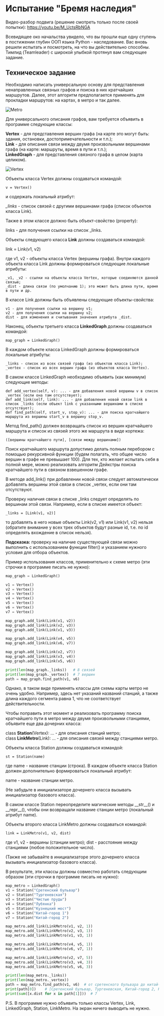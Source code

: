 
# Испытание "Бремя наследия"

Видео-разбор подвига (решение смотреть только после своей попытки): <https://youtu.be/M_UctsRbNGA>

Всевидящее око начальства увидело, что вы прошли еще одну ступень в постижении глубин ООП языка Python - наследование. Вас вновь решили испытать и посмотреть, на что вы действительно способны. Тимлид (Teamleader) с широкой улыбкой протянул вам следующее задание.

## Техническое задание

Необходимо написать универсальную основу для представления ненаправленных связных графов и поиска в них кратчайших маршрутов. Далее, этот алгоритм предполагается применять для прокладки маршрутов: на картах, в метро и так далее.

![Metro](images/метро.jpg)

Для универсального описания графов, вам требуется объявить в программе следующие классы:

**Vertex** - для представления вершин графа (на карте это могут быть: здания, остановки, достопримечательности и т.п.);\
**Link** - для описания связи между двумя произвольными вершинами графа (на карте: маршруты, время в пути и т.п.);\
**LinkedGraph** - для представления связного графа в целом (карта целиком).

![Vertex](images/LinkedGraph.png)

Объекты класса Vertex должны создаваться командой:

    v = Vertex()

и содержать локальный атрибут:

*_links* - список связей с другими вершинами графа (список объектов класса Link).

Также в этом классе должно быть объект-свойство (property):

links - для получения ссылки на список _links.

Объекты следующего класса **Link** должны создаваться командой:

link = Link(v1, v2)

где v1, v2 - объекты класса Vertex (вершины графа). Внутри каждого объекта класса Link должны формироваться следующие локальные атрибуты:
```
_v1, _v2 - ссылки на объекты класса Vertex, которые соединяются данной связью;
_dist - длина связи (по умолчанию 1); это может быть длина пути, время в пути и др.
```
В классе Link должны быть объявлены следующие объекты-свойства:
```
v1 - для получения ссылки на вершину v1;
v2 - для получения ссылки на вершину v2;
dist - для изменения и считывания значения атрибута _dist.
```
Наконец, объекты третьего класса **LinkedGraph** должны создаваться командой:

    map_graph = LinkedGraph()

В каждом объекте класса LinkedGraph должны формироваться локальные атрибуты:
```
_links - список из всех связей графа (из объектов класса Link);
_vertex - список из всех вершин графа (из объектов класса Vertex).
```
В самом классе LinkedGraph необходимо объявить (как минимум) следующие методы:
```
def add_vertex(self, v): ... - для добавления новой вершины v в список _vertex (если она там отсутствует);
def add_link(self, link): ... - для добавления новой связи link в список _links (если объект link с указанными вершинами в списке отсутствует);
def find_path(self, start_v, stop_v): ... - для поиска кратчайшего маршрута из вершины start_v в вершину stop_v.
```
Метод find_path() должен возвращать список из вершин кратчайшего маршрута и список из связей этого же маршрута в виде кортежа: 

    ([вершины кратчайшего пути], [связи между вершинами])

Поиск кратчайшего маршрута допустимо делать полным перебором с помощью рекурсивной функции (будем полагать, что общее число вершин в графе не превышает 100). Для тех, кто желает испытать себя в полной мере, можно реализовать алгоритм Дейкстры поиска кратчайшего пути в связном взвешенном графе.

В методе add_link() при добавлении новой связи следует автоматически добавлять вершины этой связи в список _vertex, если они там отсутствуют.

Проверку наличия связи в списке _links следует определять по вершинам этой связи. Например, если в списке имеется объект:

    _links = [Link(v1, v2)]

то добавлять в него новые объекты Link(v2, v1) или Link(v1, v2) нельзя (обратите внимание у всех трех объектов будут разные id, т.е. по id определять вхождение в список нельзя).

**Подсказка:** проверку на наличие существующей связи можно выполнить с использованием функции filter() и указанием нужного условия для отбора объектов.

Пример использования классов, применительно к схеме метро (эти строчки в программе писать не нужно):
```python
map_graph = LinkedGraph()

v1 = Vertex()
v2 = Vertex()
v3 = Vertex()
v4 = Vertex()
v5 = Vertex()
v6 = Vertex()
v7 = Vertex()

map_graph.add_link(Link(v1, v2))
map_graph.add_link(Link(v2, v3))
map_graph.add_link(Link(v1, v3))

map_graph.add_link(Link(v4, v5))
map_graph.add_link(Link(v6, v7))

map_graph.add_link(Link(v2, v7))
map_graph.add_link(Link(v3, v4))
map_graph.add_link(Link(v5, v6))

print(len(map_graph._links))   # 8 связей
print(len(map_graph._vertex))  # 7 вершин
path = map_graph.find_path(v1, v6)
```
Однако, в таком виде применять классы для схемы карты метро не очень удобно. Например, здесь нет указаний названий станций, а также длина каждого сегмента равна 1, что не соответствует действительности.

Чтобы поправить этот момент и реализовать программу поиска кратчайшего пути в метро между двумя произвольными станциями, объявите еще два дочерних класса:

class **Station**(Vertex): ... - для описания станций метро;\
class **LinkMetro**(Link): ... - для описания связей между станциями метро.

Объекты класса Station должны создаваться командой:

    st = Station(name)

где name - название станции (строка). В каждом объекте класса Station должен дополнительно формироваться локальный атрибут:

name - название станции метро.

(Не забудьте в инициализаторе дочернего класса вызывать инициализатор базового класса).

В самом классе Station переопределите магические методы \_\_str__() и \_\_repr__(), чтобы они возвращали название станции метро (локальный атрибут name).

Объекты второго класса LinkMetro должны создаваться командой:

    link = LinkMetro(v1, v2, dist)

где v1, v2 - вершины (станции метро); dist - расстояние между станциями (любое положительное число).

(Также не забывайте в инициализаторе этого дочернего класса вызывать инициализатор базового класса).

В результате, эти классы должны совместно работать следующим образом (эти строчки в программе писать не нужно):
```python
map_metro = LinkedGraph()
v1 = Station("Сретенский бульвар")
v2 = Station("Тургеневская")
v3 = Station("Чистые пруды")
v4 = Station("Лубянка")
v5 = Station("Кузнецкий мост")
v6 = Station("Китай-город 1")
v7 = Station("Китай-город 2")

map_metro.add_link(LinkMetro(v1, v2, 1))
map_metro.add_link(LinkMetro(v2, v3, 1))
map_metro.add_link(LinkMetro(v1, v3, 1))

map_metro.add_link(LinkMetro(v4, v5, 1))
map_metro.add_link(LinkMetro(v6, v7, 1))

map_metro.add_link(LinkMetro(v2, v7, 5))
map_metro.add_link(LinkMetro(v3, v4, 3))
map_metro.add_link(LinkMetro(v5, v6, 3))

print(len(map_metro._links))
print(len(map_metro._vertex))
path = map_metro.find_path(v1, v6)  # от сретенского бульвара до китай-город 1
print(path[0])    # [Сретенский бульвар, Тургеневская, Китай-город 2, Китай-город 1]
print(sum([x.dist for x in path[1]]))  # 7
```
P.S. В программе нужно объявить только классы Vertex, Link, LinkedGraph, Station, LinkMetro. На экран ничего выводить не нужно.
 
